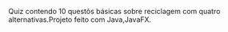Quiz contendo 10 questõs básicas sobre reciclagem com quatro alternativas.Projeto feito com Java,JavaFX.
